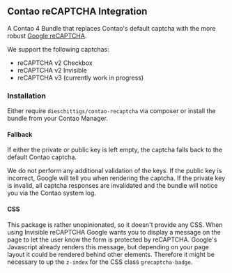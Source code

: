 ## Contao reCAPTCHA Integration
A Contao 4 Bundle that replaces Contao's default captcha with the more robust [Google reCAPTCHA](https://www.google.com/recaptcha/intro/v3.html).

We support the following captchas:
- reCAPTCHA v2 Checkbox
- reCAPTCHA v2 Invisible
- reCAPTCHA v3 (currently work in progress)

### Installation
Either require `dieschittigs/contao-recaptcha` via composer or install the bundle from your Contao Manager.

#### Fallback
If either the private or public key is left empty, the captcha falls back to the default Contao captcha. 

We do not perform any additional validation of the keys. If the public key is incorrect, Google will tell you when rendering the captcha. If the private key is invalid, all captcha responses are invalidated and the bundle will notice you via the Contao system log.

#### CSS
This package is rather unopinionated, so it doesn't provide any CSS. When using Invisible reCAPTCHA Google wants you to display a message on the page to let the user know the form is protected by reCAPTCHA. Google's Javascript already renders this message, but depending on your page layout it could be rendered behind other elements. Therefore it might be necessary to up the `z-index` for the CSS class `grecaptcha-badge`.

